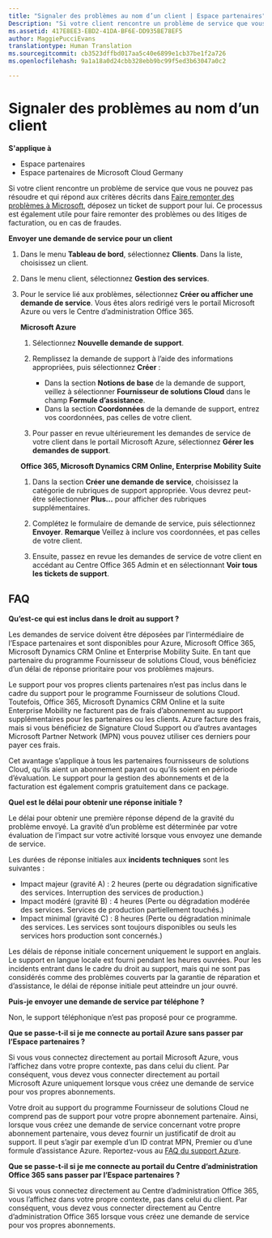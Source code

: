 ```yaml
---
title: "Signaler des problèmes au nom d’un client | Espace partenaires"
Description: "Si votre client rencontre un problème de service que vous ne pouvez pas résoudre et qui répond aux critères décrits dans Faire remonter des problèmes à Microsoft, déposez un ticket de support pour lui."
ms.assetid: 417E8EE3-EBD2-41DA-BF6E-DD935BE78EF5
author: MaggiePucciEvans
translationtype: Human Translation
ms.sourcegitcommit: cb3523dffbd017aa5c40e6899e1cb37be1f2a726
ms.openlocfilehash: 9a1a18a0d24cbb328ebb9bc99f5ed3b63047a0c2

---
```


# Signaler des problèmes au nom d’un client

**S'applique à**

-  Espace partenaires
-  Espace partenaires de Microsoft Cloud Germany

Si votre client rencontre un problème de service que vous ne pouvez pas résoudre et qui répond aux critères décrits dans [Faire remonter des problèmes à Microsoft](escalate-problems-to-microsoft.md), déposez un ticket de support pour lui. Ce processus est également utile pour faire remonter des problèmes ou des litiges de facturation, ou en cas de fraudes.

**Envoyer une demande de service pour un client**

1.  Dans le menu **Tableau de bord**, sélectionnez **Clients**. Dans la liste, choisissez un client.

2.  Dans le menu client, sélectionnez **Gestion des services**.

3.  Pour le service lié aux problèmes, sélectionnez **Créer ou afficher une demande de service**. Vous êtes alors redirigé vers le portail Microsoft Azure ou vers le Centre d’administration Office&nbsp;365.

    **Microsoft Azure**

    1.  Sélectionnez **Nouvelle demande de support**.
    2.  Remplissez la demande de support à l’aide des informations appropriées, puis sélectionnez **Créer**&nbsp;:
        -   Dans la section **Notions de base** de la demande de support, veillez à sélectionner **Fournisseur de solutions Cloud** dans le champ **Formule d’assistance**.
        -   Dans la section **Coordonnées** de la demande de support, entrez vos coordonnées, pas celles de votre client.

    3.  Pour passer en revue ultérieurement les demandes de service de votre client dans le portail Microsoft Azure, sélectionnez **Gérer les demandes de support**.

    **Office&nbsp;365, Microsoft Dynamics&nbsp;CRM Online, Enterprise Mobility Suite**

    1.  Dans la section **Créer une demande de service**, choisissez la catégorie de rubriques de support appropriée. Vous devrez peut-être sélectionner **Plus...** pour afficher des rubriques supplémentaires.
    2.  Complétez le formulaire de demande de service, puis sélectionnez **Envoyer**.
        **Remarque** Veillez à inclure vos coordonnées, et pas celles de votre client.

         

    3.  Ensuite, passez en revue les demandes de service de votre client en accédant au Centre Office&nbsp;365 Admin et en sélectionnant **Voir tous les tickets de support**.

## FAQ


**Qu’est-ce qui est inclus dans le droit au support&nbsp;?**

Les demandes de service doivent être déposées par l’intermédiaire de l’Espace partenaires et sont disponibles pour Azure, Microsoft Office&nbsp;365, Microsoft&nbsp;Dynamics&nbsp;CRM Online et Enterprise Mobility Suite. En tant que partenaire du programme Fournisseur de solutions Cloud, vous bénéficiez d’un délai de réponse prioritaire pour vos problèmes majeurs.

Le support pour vos propres clients partenaires n’est pas inclus dans le cadre du support pour le programme Fournisseur de solutions Cloud. Toutefois, Office&nbsp;365, Microsoft Dynamics CRM Online et la suite Enterprise&nbsp;Mobility ne facturent pas de frais d’abonnement au support supplémentaires pour les partenaires ou les clients. Azure facture des frais, mais si vous bénéficiez de Signature&nbsp;Cloud&nbsp;Support ou d’autres avantages Microsoft Partner Network (MPN) vous pouvez utiliser ces derniers pour payer ces frais.

Cet avantage s’applique à tous les partenaires fournisseurs de solutions Cloud, qu’ils aient un abonnement payant ou qu’ils soient en période d’évaluation. Le support pour la gestion des abonnements et de la facturation est également compris gratuitement dans ce package.

**Quel est le délai pour obtenir une réponse initiale&nbsp;?**

Le délai pour obtenir une première réponse dépend de la gravité du problème envoyé. La gravité d’un problème est déterminée par votre évaluation de l’impact sur votre activité lorsque vous envoyez une demande de service.

Les durées de réponse initiales aux **incidents techniques** sont les suivantes&nbsp;:

-   Impact majeur (gravité&nbsp;A)&nbsp;: 2&nbsp;heures (perte ou dégradation significative des services. Interruption des services de production.)
-   Impact modéré (gravité&nbsp;B)&nbsp;: 4&nbsp;heures (Perte ou dégradation modérée des services. Services de production partiellement touchés.)
-   Impact minimal (gravité&nbsp;C)&nbsp;: 8&nbsp;heures (Perte ou dégradation minimale des services. Les services sont toujours disponibles ou seuls les services hors production sont concernés.)

Les délais de réponse initiale concernent uniquement le support en anglais. Le support en langue locale est fourni pendant les heures ouvrées.
Pour les incidents entrant dans le cadre du droit au support, mais qui ne sont pas considérés comme des problèmes couverts par la garantie de réparation et d’assistance, le délai de réponse initiale peut atteindre un jour ouvré.

**Puis-je envoyer une demande de service par téléphone&nbsp;?**

Non, le support téléphonique n’est pas proposé pour ce programme.

**Que se passe-t-il si je me connecte au portail Azure sans passer par l’Espace partenaires&nbsp;?**

Si vous vous connectez directement au portail Microsoft&nbsp;Azure, vous l’affichez dans votre propre contexte, pas dans celui du client. Par conséquent, vous devez vous connecter directement au portail Microsoft&nbsp;Azure uniquement lorsque vous créez une demande de service pour vos propres abonnements.

Votre droit au support du programme Fournisseur de solutions Cloud ne comprend pas de support pour votre propre abonnement partenaire. Ainsi, lorsque vous créez une demande de service concernant votre propre abonnement partenaire, vous devez fournir un justificatif de droit au support. Il peut s’agir par exemple d’un ID contrat MPN, Premier ou d’une formule d’assistance Azure. Reportez-vous au [FAQ du support Azure](http://go.microsoft.com/fwlink/?LinkId=717532).

**Que se passe-t-il si je me connecte au portail du Centre d’administration Office&nbsp;365 sans passer par l’Espace partenaires&nbsp;?**

Si vous vous connectez directement au Centre d’administration Office&nbsp;365, vous l’affichez dans votre propre contexte, pas dans celui du client. Par conséquent, vous devez vous connecter directement au Centre d’administration Office&nbsp;365 lorsque vous créez une demande de service pour vos propres abonnements.

 

 






<!--HONumber=Jan17_HO2-->


